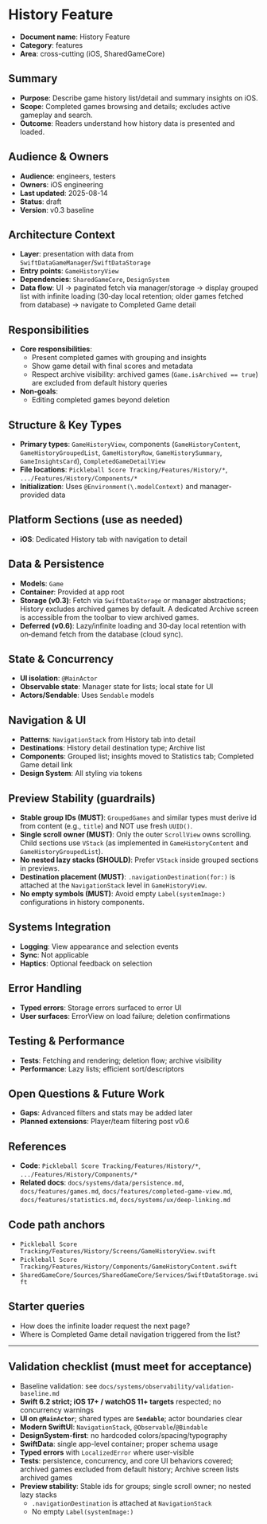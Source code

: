 # History Feature

- **Document name**: History Feature
- **Category**: features
- **Area**: cross-cutting (iOS, SharedGameCore)

## Summary

- **Purpose**: Describe game history list/detail and summary insights on iOS.
- **Scope**: Completed games browsing and details; excludes active gameplay and search.
- **Outcome**: Readers understand how history data is presented and loaded.

## Audience & Owners

- **Audience**: engineers, testers
- **Owners**: iOS engineering
- **Last updated**: 2025-08-14
- **Status**: draft
- **Version**: v0.3 baseline

## Architecture Context

- **Layer**: presentation with data from `SwiftDataGameManager`/`SwiftDataStorage`
- **Entry points**: `GameHistoryView`
- **Dependencies**: `SharedGameCore`, `DesignSystem`
- **Data flow**: UI → paginated fetch via manager/storage → display grouped list with infinite loading (30‑day local retention; older games fetched from database) → navigate to Completed Game detail

## Responsibilities

- **Core responsibilities**:
  - Present completed games with grouping and insights
  - Show game detail with final scores and metadata
  - Respect archive visibility: archived games (`Game.isArchived == true`) are excluded from default history queries
- **Non-goals**:
  - Editing completed games beyond deletion

## Structure & Key Types

- **Primary types**: `GameHistoryView`, components (`GameHistoryContent`, `GameHistoryGroupedList`, `GameHistoryRow`, `GameHistorySummary`, `GameInsightsCard`), `CompletedGameDetailView`
- **File locations**: `Pickleball Score Tracking/Features/History/*`, `.../Features/History/Components/*`
- **Initialization**: Uses `@Environment(\.modelContext)` and manager-provided data

## Platform Sections (use as needed)

- **iOS**: Dedicated History tab with navigation to detail

## Data & Persistence

- **Models**: `Game`
- **Container**: Provided at app root
- **Storage (v0.3)**: Fetch via `SwiftDataStorage` or manager abstractions; History excludes archived games by default. A dedicated Archive screen is accessible from the toolbar to view archived games.
- **Deferred (v0.6)**: Lazy/infinite loading and 30‑day local retention with on‑demand fetch from the database (cloud sync).

## State & Concurrency

- **UI isolation**: `@MainActor`
- **Observable state**: Manager state for lists; local state for UI
- **Actors/Sendable**: Uses `Sendable` models

## Navigation & UI

- **Patterns**: `NavigationStack` from History tab into detail
- **Destinations**: History detail destination type; Archive list
- **Components**: Grouped list; insights moved to Statistics tab; Completed Game detail link
- **Design System**: All styling via tokens

## Preview Stability (guardrails)

- **Stable group IDs (MUST)**: `GroupedGames` and similar types must derive id from content (e.g., `title`) and NOT use fresh `UUID()`.
- **Single scroll owner (MUST)**: Only the outer `ScrollView` owns scrolling. Child sections use `VStack` (as implemented in `GameHistoryContent` and `GameHistoryGroupedList`).
- **No nested lazy stacks (SHOULD)**: Prefer `VStack` inside grouped sections in previews.
- **Destination placement (MUST)**: `.navigationDestination(for:)` is attached at the `NavigationStack` level in `GameHistoryView`.
- **No empty symbols (MUST)**: Avoid empty `Label(systemImage:)` configurations in history components.

## Systems Integration

- **Logging**: View appearance and selection events
- **Sync**: Not applicable
- **Haptics**: Optional feedback on selection

## Error Handling

- **Typed errors**: Storage errors surfaced to error UI
- **User surfaces**: ErrorView on load failure; deletion confirmations

## Testing & Performance

- **Tests**: Fetching and rendering; deletion flow; archive visibility
- **Performance**: Lazy lists; efficient sort/descriptors

## Open Questions & Future Work

- **Gaps**: Advanced filters and stats may be added later
- **Planned extensions**: Player/team filtering post v0.6

## References

- **Code**: `Pickleball Score Tracking/Features/History/*`, `.../Features/History/Components/*`
- **Related docs**: `docs/systems/data/persistence.md`, `docs/features/games.md`, `docs/features/completed-game-view.md`, `docs/features/statistics.md`, `docs/systems/ux/deep-linking.md`

## Code path anchors

- `Pickleball Score Tracking/Features/History/Screens/GameHistoryView.swift`
- `Pickleball Score Tracking/Features/History/Components/GameHistoryContent.swift`
- `SharedGameCore/Sources/SharedGameCore/Services/SwiftDataStorage.swift`

## Starter queries

- How does the infinite loader request the next page?
- Where is Completed Game detail navigation triggered from the list?

---

## Validation checklist (must meet for acceptance)

- Baseline validation: see `docs/systems/observability/validation-baseline.md`
- **Swift 6.2 strict; iOS 17+ / watchOS 11+ targets** respected; no concurrency warnings
- **UI on `@MainActor`**; shared types are **`Sendable`**; actor boundaries clear
- **Modern SwiftUI**: `NavigationStack`, `@Observable`/`@Bindable`
- **DesignSystem-first**: no hardcoded colors/spacing/typography
- **SwiftData**: single app-level container; proper schema usage
- **Typed errors** with `LocalizedError` where user-visible
- **Tests**: persistence, concurrency, and core UI behaviors covered; archived games excluded from default history; Archive screen lists archived games
- **Preview stability**: Stable ids for groups; single scroll owner; no nested lazy stacks
  - `.navigationDestination` is attached at `NavigationStack`
  - No empty `Label(systemImage:)`
